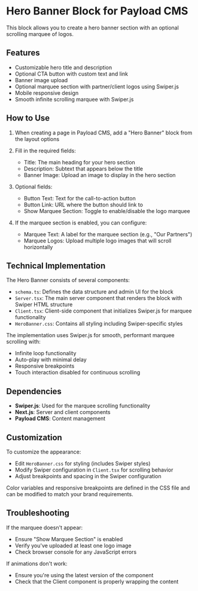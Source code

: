 # Hero Banner Block for Payload CMS

This block allows you to create a hero banner section with an optional scrolling marquee of logos.

## Features

- Customizable hero title and description
- Optional CTA button with custom text and link
- Banner image upload
- Optional marquee section with partner/client logos using Swiper.js
- Mobile responsive design
- Smooth infinite scrolling marquee with Swiper.js

## How to Use

1. When creating a page in Payload CMS, add a "Hero Banner" block from the layout options
2. Fill in the required fields:
   - Title: The main heading for your hero section
   - Description: Subtext that appears below the title
   - Banner Image: Upload an image to display in the hero section

3. Optional fields:
   - Button Text: Text for the call-to-action button
   - Button Link: URL where the button should link to
   - Show Marquee Section: Toggle to enable/disable the logo marquee
   
4. If the marquee section is enabled, you can configure:
   - Marquee Text: A label for the marquee section (e.g., "Our Partners")
   - Marquee Logos: Upload multiple logo images that will scroll horizontally

## Technical Implementation

The Hero Banner consists of several components:

- `schema.ts`: Defines the data structure and admin UI for the block
- `Server.tsx`: The main server component that renders the block with Swiper HTML structure
- `Client.tsx`: Client-side component that initializes Swiper.js for marquee functionality
- `HeroBanner.css`: Contains all styling including Swiper-specific styles

The implementation uses Swiper.js for smooth, performant marquee scrolling with:
- Infinite loop functionality
- Auto-play with minimal delay
- Responsive breakpoints
- Touch interaction disabled for continuous scrolling

## Dependencies

- **Swiper.js**: Used for the marquee scrolling functionality
- **Next.js**: Server and client components
- **Payload CMS**: Content management

## Customization

To customize the appearance:

- Edit `HeroBanner.css` for styling (includes Swiper styles)
- Modify Swiper configuration in `Client.tsx` for scrolling behavior
- Adjust breakpoints and spacing in the Swiper configuration

Color variables and responsive breakpoints are defined in the CSS file and can be modified to match your brand requirements.

## Troubleshooting

If the marquee doesn't appear:
- Ensure "Show Marquee Section" is enabled
- Verify you've uploaded at least one logo image
- Check browser console for any JavaScript errors

If animations don't work:
- Ensure you're using the latest version of the component
- Check that the Client component is properly wrapping the content
